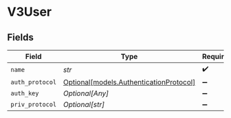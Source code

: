 # V3User


## Fields

| Field                                                                          | Type                                                                           | Required                                                                       | Description                                                                    |
| ------------------------------------------------------------------------------ | ------------------------------------------------------------------------------ | ------------------------------------------------------------------------------ | ------------------------------------------------------------------------------ |
| `name`                                                                         | *str*                                                                          | :heavy_check_mark:                                                             | N/A                                                                            |
| `auth_protocol`                                                                | [Optional[models.AuthenticationProtocol]](../models/authenticationprotocol.md) | :heavy_minus_sign:                                                             | N/A                                                                            |
| `auth_key`                                                                     | *Optional[Any]*                                                                | :heavy_minus_sign:                                                             | N/A                                                                            |
| `priv_protocol`                                                                | *Optional[str]*                                                                | :heavy_minus_sign:                                                             | N/A                                                                            |
